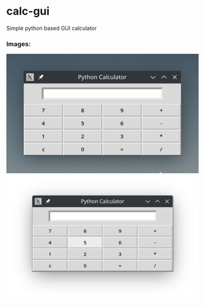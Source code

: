 # calc-gui
Simple python based GUI calculator

### Images:
<img src="misc/pb.png"></img>
<img src="misc/pwin.png"></img>
